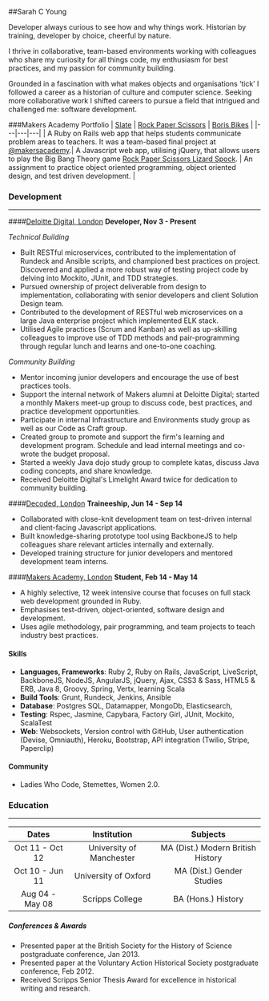 ##Sarah C Young

Developer always curious to see how and why things work. Historian by training, developer by choice, cheerful by nature.

I thrive in collaborative, team-based environments working with colleagues who share my curiosity for all things code, my enthusiasm for best practices, and my passion for community building.

Grounded in a fascination with what makes objects and organisations ‘tick’ I followed a career as a historian of culture and computer science. Seeking more collaborative work I shifted careers to pursue a field that intrigued and challenged me: software development.

###Makers Academy Portfolio
| [Slate](https://github.com/slateapp/slate) | [Rock Paper Scissors](https://github.com/sarahseewhy/RockPaperScissors) | [Boris Bikes](https://github.com/sarahseewhy/boris-bike) |
|---|---|---|
| A Ruby on Rails web app that helps students communicate problem areas to teachers. It was a team-based final project at [@makersacademy](https://github.com/makersacademy).| A Javascript web app, utilising jQuery, that allows users to play the Big Bang Theory game [Rock Paper Scissors Lizard Spock](https://www.youtube.com/watch?v=iapcKVn7DdY). | An assignment to practice object oriented programming, object oriented design, and test driven development. |

### Development
---------------

####[Deloitte Digital, London](http://www.deloittedigital.com/eu/)
**Developer, Nov 3 - Present**

_Technical Building_
* Built RESTful microservices, contributed to the implementation of Rundeck and Ansible scripts, and championed best practices on project. Discovered and applied a more robust way of testing project code by delving into Mockito, JUnit, and TDD strategies.
* Pursued ownership of project deliverable from design to implementation, collaborating with senior developers and client Solution Design team.
* Contributed to the development of RESTful web microservices on a large Java enterprise project which implemented ELK stack.
* Utilised Agile practices (Scrum and Kanban) as well as up-skilling colleagues to improve use of TDD methods and pair-programming through regular lunch and learns and one-to-one coaching.

_Community Building_
* Mentor incoming junior developers and encourage the use of best practices tools.
* Support the internal network of Makers alumni at Deloitte Digital; started a monthly Makers meet-up group to discuss code, best practices, and practice development opportunities.
* Participate in internal Infrastructure and Environments study group as well as our Code as Craft group.
* Created group to promote and support the firm's learning and development program. Schedule and lead internal meetings and co-wrote the budget proposal.
* Started a weekly Java dojo study group to complete katas, discuss Java coding concepts, and share knowledge.
* Received Deloitte Digital's Limelight Award twice for dedication to community building.


####[Decoded, London](http://www.decoded.co/)
**Traineeship, Jun 14 - Sep 14**
* Collaborated with close-knit development team on test-driven internal and client-facing Javascript applications.
* Built knowledge-sharing prototype tool using BackboneJS to help colleagues share relevant articles internally and externally.
* Developed training structure for junior developers and mentored development team interns.

####[Makers Academy, London](http://www.makersacademy.com)
**Student, Feb 14 - May 14**
* A highly selective, 12 week intensive course that focuses on full stack web development grounded in Ruby.
* Emphasises test-driven, object-oriented, software design and development.
* Uses agile methodology, pair programming, and team projects to teach industry best practices.

#### Skills
* __Languages, Frameworks__: Ruby 2, Ruby on Rails, JavaScript, LiveScript, BackboneJS, NodeJS, AngularJS, jQuery, Ajax, CSS3 & Sass, HTML5 & ERB, Java 8, Groovy, Spring, Vertx, learning Scala
* __Build Tools__: Grunt, Rundeck, Jenkins, Ansible
* __Database__: Postgres SQL, Datamapper, MongoDb, Elasticsearch,
* __Testing__: Rspec, Jasmine, Capybara, Factory Girl, JUnit, Mockito, ScalaTest
* __Web__: Websockets, Version control with GitHub, User authentication (Devise, Omniauth), Heroku, Bootstrap, API integration (Twilio, Stripe, Paperclip)

#### Community
* Ladies Who Code, Stemettes, Women 2.0.

### Education
------------
|       Dates       |        Institution         |            Subjects                   |
| :---------------: | :------------------------: | :-----------------------------------: |
| Oct 11 - Oct 12   | University of Manchester   | MA (Dist.) Modern British History     |
| Oct 10 - Jun 11   | University of Oxford       | MA (Dist.) Gender Studies             |
| Aug 04 - May 08   | Scripps College            | BA (Hons.) History                    |

##### Conferences & Awards
- Presented paper at the British Society for the History of Science postgraduate conference, Jan 2013.
- Presented paper at the Voluntary Action Historical Society postgraduate conference, Feb 2012.
- Received Scripps Senior Thesis Award for excellence in historical writing and research.
